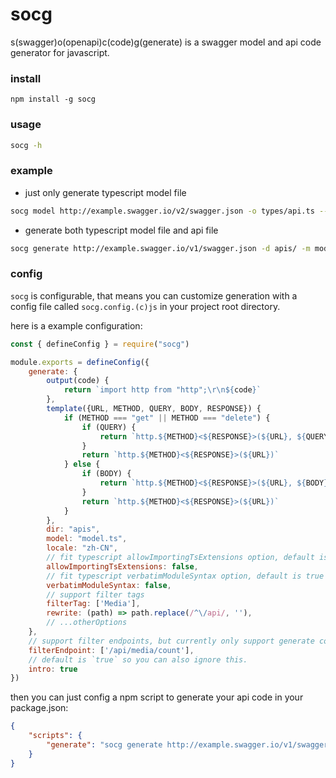 # socg

s(swagger)o(openapi)c(code)g(generate) is a swagger model and api code generator for javascript.

### install

```
npm install -g socg
```

### usage

```bash
socg -h
```

### example

+ just only generate typescript model file
```bash
socg model http://example.swagger.io/v2/swagger.json -o types/api.ts --locale en
```
+ generate both typescript model file and api file
```bash
socg generate http://example.swagger.io/v1/swagger.json -d apis/ -m model.ts -l zh-CN
```
### config

`socg` is configurable, that means you can customize generation with a config file called `socg.config.(c)js` in your project root directory.

here is a example configuration:

```js
const { defineConfig } = require("socg")

module.exports = defineConfig({
    generate: {
        output(code) {
            return `import http from "http";\r\n${code}`
        },
        template({URL, METHOD, QUERY, BODY, RESPONSE}) {
            if (METHOD === "get" || METHOD === "delete") {
                if (QUERY) {
                    return `http.${METHOD}<${RESPONSE}>(${URL}, ${QUERY})`
                }
                return `http.${METHOD}<${RESPONSE}>(${URL})`
            } else {
                if (BODY) {
                    return `http.${METHOD}<${RESPONSE}>(${URL}, ${BODY})`
                }
                return `http.${METHOD}<${RESPONSE}>(${URL})`
            }
        },
        dir: "apis",
        model: "model.ts",
        locale: "zh-CN",
        // fit typescript allowImportingTsExtensions option, default is true
        allowImportingTsExtensions: false,
        // fit typescript verbatimModuleSyntax option, default is true
        verbatimModuleSyntax: false,
        // support filter tags
        filterTag: ['Media'],
        rewrite: (path) => path.replace(/^\/api/, ''),
        // ...otherOptions
    },
    // support filter endpoints, but currently only support generate command.
    filterEndpoint: ['/api/media/count'],
    // default is `true` so you can also ignore this.
    intro: true
})
```
then you can just config a npm script to generate your api code in your package.json:

```json
{
    "scripts": {
        "generate": "socg generate http://example.swagger.io/v1/swagger.json"
    }
}
```